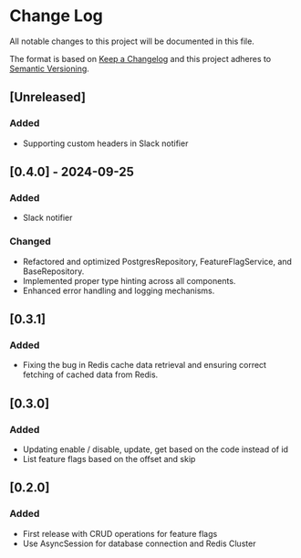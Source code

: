 # Change Log
All notable changes to this project will be documented in this file.

The format is based on [Keep a Changelog](http://keepachangelog.com/)
and this project adheres to [Semantic Versioning](http://semver.org/).

## [Unreleased]

### Added

- Supporting custom headers in Slack notifier

## [0.4.0] - 2024-09-25

### Added

- Slack notifier

### Changed

- Refactored and optimized PostgresRepository, FeatureFlagService, and BaseRepository.
- Implemented proper type hinting across all components.
- Enhanced error handling and logging mechanisms.

## [0.3.1]

### Added

- Fixing the bug in Redis cache data retrieval and ensuring correct fetching of cached data from Redis.

## [0.3.0]

### Added

- Updating enable / disable, update, get based on the code instead of id
- List feature flags based on the offset and skip

## [0.2.0]

### Added

- First release with CRUD operations for feature flags
- Use AsyncSession for database connection and Redis Cluster
